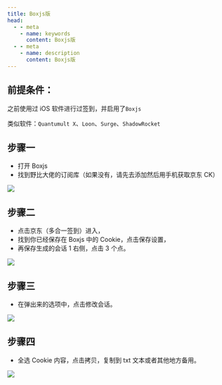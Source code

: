 ```yaml
---
title: Boxjs版
head:
  - - meta
    - name: keywords
      content: Boxjs版
  - - meta
    - name: description
      content: Boxjs版
---
```


## 前提条件：

之前使用过 iOS 软件进行过签到，并启用了`Boxjs`

类似软件：`Quantumult X`、`Loon`、`Surge`、`ShadowRocket`

## 步骤一

- 打开 Boxjs
- 找到野比大佬的订阅库（如果没有，请先去添加然后用手机获取京东 CK）

![](https://m.theovan.cn/img/20230910183749.png)

## 步骤二

- 点击京东（多合一签到）进入，
- 找到你已经保存在 Boxjs 中的 Cookie，点击保存设置，
- 再保存生成的会话 1 右侧，点击 3 个点。

![](https://m.theovan.cn/img/20230910183806.png)

## 步骤三

- 在弹出来的选项中，点击修改会话。

![](https://m.theovan.cn/img/20230910183823.png)

## 步骤四

- 全选 Cookie 内容，点击拷贝，复制到 txt 文本或者其他地方备用。

![](https://m.theovan.cn/img/20230910183840.png)
